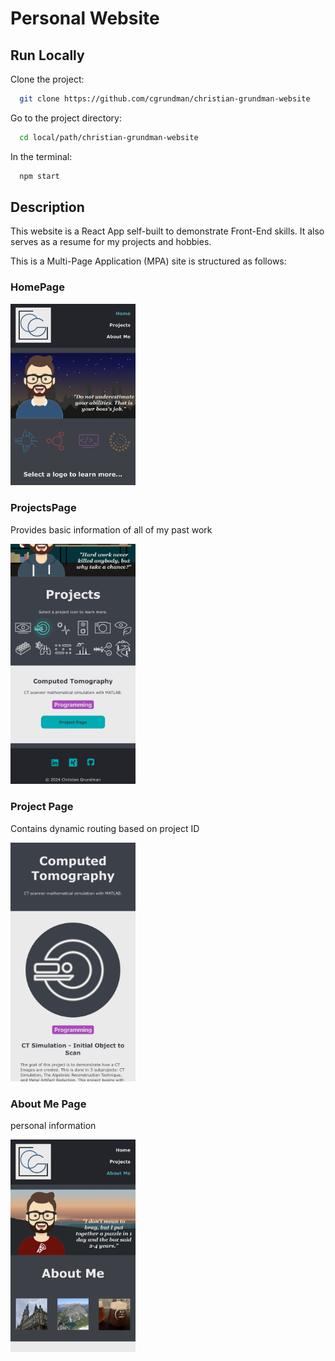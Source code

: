 # Personal Website

## Run Locally

Clone the project:

```bash
  git clone https://github.com/cgrundman/christian-grundman-website
```

Go to the project directory:

```bash
  cd local/path/christian-grundman-website
```

In the terminal:

```bash
  npm start
```

## Description

This website is a React App self-built to demonstrate Front-End skills. It also serves as a resume for my projects and hobbies. 

This is a Multi-Page Application (MPA) site is structured as follows:

### HomePage

<img src="https://github.com/cgrundman/christian-grundman-website/blob/master/IMG_3189.jpeg" width="200" />
  
### ProjectsPage 

Provides basic information of all of my past work

<img src="https://github.com/cgrundman/christian-grundman-website/blob/master/IMG_3194.jpeg" width="200" />

### Project Page 

Contains dynamic routing based on project ID

<img src="https://github.com/cgrundman/christian-grundman-website/blob/master/IMG_3193.jpeg" width="200" />

### About Me Page 

personal information

<img src="https://github.com/cgrundman/christian-grundman-website/blob/master/IMG_3191.jpeg" width="200" />
